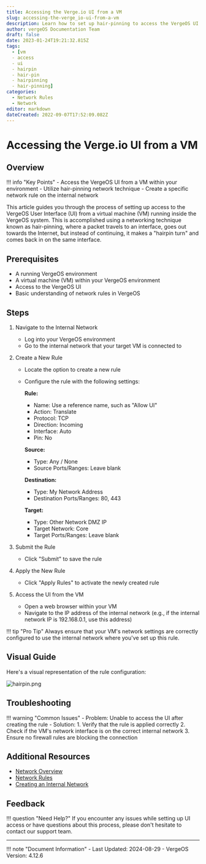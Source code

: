 ```yaml
---
title: Accessing the Verge.io UI from a VM
slug: accessing-the-verge_io-ui-from-a-vm
description: Learn how to set up hair-pinning to access the VergeOS UI from a virtual machine within your environment.
author: vergeOS Documentation Team
draft: false
date: 2023-01-24T19:21:32.815Z
tags:
  - [vm
  - access
  - ui
  - hairpin
  - hair-pin
  - hairpinning
  - hair-pinning]
categories:
  - Network Rules
  - Network
editor: markdown
dateCreated: 2022-09-07T17:52:09.082Z
---
```


# Accessing the Verge.io UI from a VM

## Overview

!!! info "Key Points"
    - Access the VergeOS UI from a VM within your environment
    - Utilize hair-pinning network technique
    - Create a specific network rule on the internal network

This article guides you through the process of setting up access to the VergeOS User Interface (UI) from a virtual machine (VM) running inside the VergeOS system. This is accomplished using a networking technique known as hair-pinning, where a packet travels to an interface, goes out towards the Internet, but instead of continuing, it makes a "hairpin turn" and comes back in on the same interface.

## Prerequisites

- A running VergeOS environment
- A virtual machine (VM) within your VergeOS environment
- Access to the VergeOS UI
- Basic understanding of network rules in VergeOS

## Steps

1. Navigate to the Internal Network
   - Log into your VergeOS environment
   - Go to the internal network that your target VM is connected to

2. Create a New Rule
   - Locate the option to create a new rule
   - Configure the rule with the following settings:
     
     **Rule:**
     - Name: Use a reference name, such as "Allow UI"
     - Action: Translate
     - Protocol: TCP
     - Direction: Incoming
     - Interface: Auto
     - Pin: No

     **Source:**
     - Type: Any / None
     - Source Ports/Ranges: Leave blank

     **Destination:**
     - Type: My Network Address
     - Destination Ports/Ranges: 80, 443

     **Target:**
     - Type: Other Network DMZ IP
     - Target Network: Core
     - Target Ports/Ranges: Leave blank

3. Submit the Rule
   - Click "Submit" to save the rule

4. Apply the New Rule
   - Click "Apply Rules" to activate the newly created rule

5. Access the UI from the VM
   - Open a web browser within your VM
   - Navigate to the IP address of the internal network (e.g., if the internal network IP is 192.168.0.1, use this address)

!!! tip "Pro Tip"
    Always ensure that your VM's network settings are correctly configured to use the internal network where you've set up this rule.

## Visual Guide

Here's a visual representation of the rule configuration:

![hairpin.png](/product-guide/screenshots/hairpin.png)

## Troubleshooting

!!! warning "Common Issues"
    - Problem: Unable to access the UI after creating the rule
      - Solution: 
        1. Verify that the rule is applied correctly
        2. Check if the VM's network interface is on the correct internal network
        3. Ensure no firewall rules are blocking the connection

## Additional Resources

- [Network Overview](/product-guide/networks/network-overview)
- [Network Rules](/product-guide/networks/network-rules)
- [Creating an Internal Network](/product-guide/networks/internal-networks)

## Feedback

!!! question "Need Help?"
    If you encounter any issues while setting up UI access or have questions about this process, please don't hesitate to contact our support team.

---

!!! note "Document Information"
    - Last Updated: 2024-08-29
    - VergeOS Version: 4.12.6
